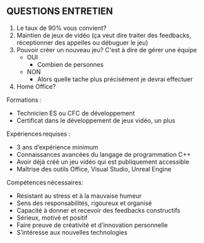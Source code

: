## QUESTIONS ENTRETIEN

1. Le taux de 90% vous convient?
2. Maintien de jeux de vidéo (ça veut dire traiter des feedbacks, réceptionner des appelles ou débuguer le jeu)
3. Pouvoir créer un nouveau jeu? C'est à dire de gérer une équipe
   - OUI
	   - Combien de personnes
   - NON
	   - Alors quelle tache plus précisément je devrai effectuer
4. Home Office?



Formations :  
- Technicien ES ou CFC de développement  
- Certificat dans le développement de jeux vidéo, un plus  
    
Expériences requises :  
- 3 ans d’expérience minimum 
- Connaissances avancées du langage de programmation C++ 
- Avoir déjà créé un jeu vidéo qui est publiquement accessible 
- Maîtrise des outils Office, Visual Studio, Unreal Engine  

Compétences nécessaires:  
- Résistant au stress et à la mauvaise humeur 
- Sens des responsabilités, rigoureux et organisé 
- Capacité à donner et recevoir des feedbacks constructifs 
- Sérieux, motivé et positif 
- Faire preuve de créativité et d’innovation personnelle  
- S’intéresse aux nouvelles technologies
